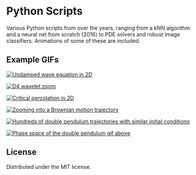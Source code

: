 # Python Scripts
Various Python scripts from over the years, ranging from a kNN algorithm and a neural net from scratch (2016) to PDE solvers and robust image classifiers. Animations of some of these are included.

## Example GIFs
<p align=left>
  
[<img src="https://user-images.githubusercontent.com/35423779/232052017-d641b9f3-ca33-419f-8c1f-51436179b4b0.gif" title="Undamped wave equation in 2D"/>](https://github.com/JPNotleks/pythonScripts/blob/master/PDEs%20and%20SDEs/Wave%20equation%20explicit%202D.ipynb)
  
[<img src="https://github.com/JPNotleks/Python-Scripts/assets/35423779/322e598f-dedc-4254-9e95-a453fb9cd21f" title="D4 wavelet zoom"/>](https://github.com/JPNotleks/pythonScripts/blob/master/PDEs%20and%20SDEs/Wave%20equation%20explicit%202D.ipynb)
  
[<img src="https://user-images.githubusercontent.com/35423779/232046335-c740bde0-1e6d-4d87-af97-df29b879654c.gif" title="Critical percolation in 2D"/>](https://github.com/JPNotleks/pythonScripts/blob/master/Plotting%20and%20fractal%20generation/Percolation%20fractal%20generator.ipynb)

[<img src="https://user-images.githubusercontent.com/35423779/232048497-449c9d0b-819e-4fe7-8ef5-ecce70e9bd78.gif" title="Zooming into a Brownian motion trajectory"/>](https://github.com/JPNotleks/pythonScripts/blob/master/PDEs%20and%20SDEs/Brownian%20motion%20zoom.ipynb)

[<img src="https://user-images.githubusercontent.com/35423779/232052730-fac5c7a0-72b4-4748-8f6b-747059cad00b.gif" title="Hundreds of double pendulum trajectories with similar initial conditions"/>](https://github.com/JPNotleks/pythonScripts/blob/master/Plotting%20and%20fractal%20generation/Hamiltonian%20ODE%20flow.ipynb)

[<img src="https://user-images.githubusercontent.com/35423779/232050991-baea149a-46e5-42c0-9d10-1ed8160ca625.gif" title="Phase space of the double pendulum gif above"/>](https://github.com/JPNotleks/pythonScripts/blob/master/Plotting%20and%20fractal%20generation/Hamiltonian%20ODE%20flow.ipynb)
  
</p>

  
## License

Distributed under the MIT license.
